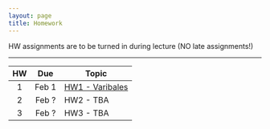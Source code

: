 ```yaml
---
layout: page
title: Homework
---
```


HW assignments are to be turned in during lecture (NO late assignments!)

<hr>

<table>
  <thead>
    <tr>
      <th>HW</th>
      <th>Due</th>
      <th>Topic</th>
    </tr>
  </thead>
  <tbody>
    <tr>
      <td align="center">1</td>
      <td align="center">Feb 1</td>
      <td><a href="math13-hw01-questions.pdf">HW1 - Varibales</a></td>
    </tr>
    <tr>
      <td align="center">2</td>
      <td align="center">Feb ?</td>
      <td>HW2 - TBA</td>
    </tr>
    <tr>
      <td align="center">3</td>
      <td align="center">Feb ?</td>
      <td>HW3 - TBA</td>
    </tr>
  </tbody>
 </table>
